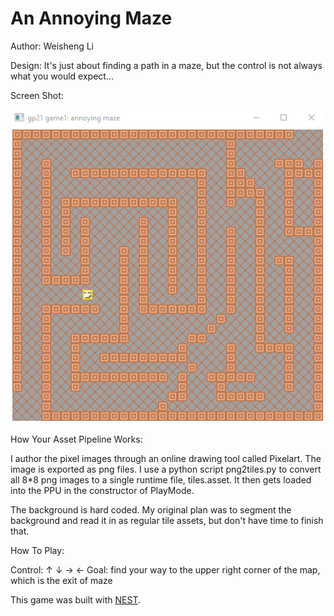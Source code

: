 # An Annoying Maze

Author: Weisheng Li

Design: It's just about finding a path in a maze, but the control is not always what you would expect...

Screen Shot:

![Screen Shot](screenshot.png)

How Your Asset Pipeline Works:

I author the pixel images through an online drawing tool called Pixelart. The image is exported as png files. I use a python script png2tiles.py to convert all 8*8 png images to a single runtime file, tiles.asset. It then gets loaded into the PPU in the constructor of PlayMode.

The background is hard coded. My original plan was to segment the background and read it in as regular tile assets, but don't have time to finish that.

How To Play:

Control: ↑ ↓ → ←
Goal: find your way to the upper right corner of the map, which is the exit of maze

This game was built with [NEST](NEST.md).

